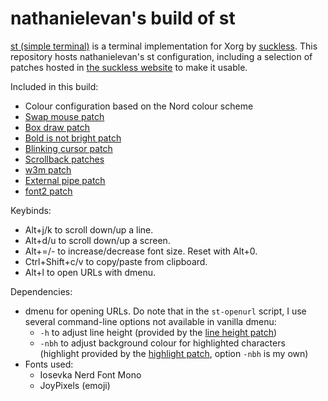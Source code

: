 # nathanielevan's build of st

[st (simple terminal)](https://st.suckless.org) is a terminal implementation for Xorg by [suckless](https://suckless.org). This repository hosts nathanielevan's st configuration, including a selection of patches hosted in [the suckless website](https://st.suckless.org/patches/) to make it usable.

Included in this build:
- Colour configuration based on the Nord colour scheme
- [Swap mouse patch](https://st.suckless.org/patches/swapmouse/)
- [Box draw patch](https://st.suckless.org/patches/boxdraw/)
- [Bold is not bright patch](https://st.suckless.org/patches/bold-is-not-bright/)
- [Blinking cursor patch](https://st.suckless.org/patches/blinking_cursor/)
- [Scrollback patches](https://st.suckless.org/patches/scrollback/)
- [w3m patch](https://st.suckless.org/patches/w3m/)
- [External pipe patch](https://st.suckless.org/patches/externalpipe/)
- [font2 patch](https://st.suckless.org/patches/font2/)

Keybinds:
- Alt+j/k to scroll down/up a line.
- Alt+d/u to scroll down/up a screen.
- Alt+=/- to increase/decrease font size. Reset with Alt+0.
- Ctrl+Shift+c/v to copy/paste from clipboard.
- Alt+l to open URLs with dmenu.

Dependencies:
- dmenu for opening URLs. Do note that in the `st-openurl` script, I use several command-line options not available in vanilla dmenu:
  * `-h` to adjust line height (provided by the [line height patch](https://tools.suckless.org/dmenu/patches/line-height/))
  * `-nbh` to adjust background colour for highlighted characters (highlight provided by the [highlight patch](https://tools.suckless.org/dmenu/patches/highlight), option `-nbh` is my own)
- Fonts used:
  * Iosevka Nerd Font Mono
  * JoyPixels (emoji)
